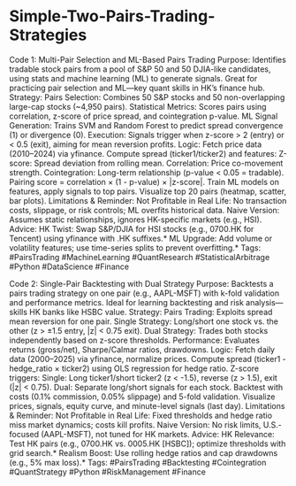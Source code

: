 # Simple-Two-Pairs-Trading-Strategies

Code 1: Multi-Pair Selection and ML-Based Pairs Trading
Purpose:
Identifies tradable stock pairs from a pool of S&P 50 and 50 DJIA-like candidates, using stats and machine learning (ML) to generate signals.
Great for practicing pair selection and ML—key quant skills in HK’s finance hub.
Strategy:
Pairs Selection: Combines 50 S&P stocks and 50 non-overlapping large-cap stocks (~4,950 pairs).
Statistical Metrics: Scores pairs using correlation, z-score of price spread, and cointegration p-value.
ML Signal Generation: Trains SVM and Random Forest to predict spread convergence (1) or divergence (0).
Execution: Signals trigger when z-score > 2 (entry) or < 0.5 (exit), aiming for mean reversion profits.
Logic:
Fetch price data (2010–2024) via yfinance.
Compute spread (ticker1/ticker2) and features:
Z-score: Spread deviation from rolling mean.
Correlation: Price co-movement strength.
Cointegration: Long-term relationship (p-value < 0.05 = tradable).
Pairing score = correlation × (1 - p-value) × |z-score|.
Train ML models on features, apply signals to top pairs.
Visualize top 20 pairs (heatmap, scatter, bar plots).
Limitations & Reminder:
Not Profitable in Real Life: No transaction costs, slippage, or risk controls; ML overfits historical data.
Naive Version: Assumes static relationships, ignores HK-specific markets (e.g., HSI).
Advice:
HK Twist: Swap S&P/DJIA for HSI stocks (e.g., 0700.HK for Tencent) using yfinance with .HK suffixes.*
ML Upgrade: Add volume or volatility features; use time-series splits to prevent overfitting.*
Tags:
#PairsTrading #MachineLearning #QuantResearch #StatisticalArbitrage #Python #DataScience #Finance




Code 2: Single-Pair Backtesting with Dual Strategy
Purpose:
Backtests a pairs trading strategy on one pair (e.g., AAPL-MSFT) with k-fold validation and performance metrics.
Ideal for learning backtesting and risk analysis—skills HK banks like HSBC value.
Strategy:
Pairs Trading: Exploits spread mean reversion for one pair.
Single Strategy: Long/short one stock vs. the other (z > ±1.5 entry, |z| < 0.75 exit).
Dual Strategy: Trades both stocks independently based on z-score thresholds.
Performance: Evaluates returns (gross/net), Sharpe/Calmar ratios, drawdowns.
Logic:
Fetch daily data (2000–2025) via yfinance, normalize prices.
Compute spread (ticker1 - hedge_ratio × ticker2) using OLS regression for hedge ratio.
Z-score triggers:
Single: Long ticker1/short ticker2 (z < -1.5), reverse (z > 1.5), exit (|z| < 0.75).
Dual: Separate long/short signals for each stock.
Backtest with costs (0.1% commission, 0.05% slippage) and 5-fold validation.
Visualize prices, signals, equity curve, and minute-level signals (last day).
Limitations & Reminder:
Not Profitable in Real Life: Fixed thresholds and hedge ratio miss market dynamics; costs kill profits.
Naive Version: No risk limits, U.S.-focused (AAPL-MSFT), not tuned for HK markets.
Advice:
HK Relevance: Test HK pairs (e.g., 0700.HK vs. 0005.HK [HSBC]); optimize thresholds with grid search.*
Realism Boost: Use rolling hedge ratios and cap drawdowns (e.g., 5% max loss).*
Tags:
#PairsTrading #Backtesting #Cointegration #QuantStrategy #Python #RiskManagement #Finance
